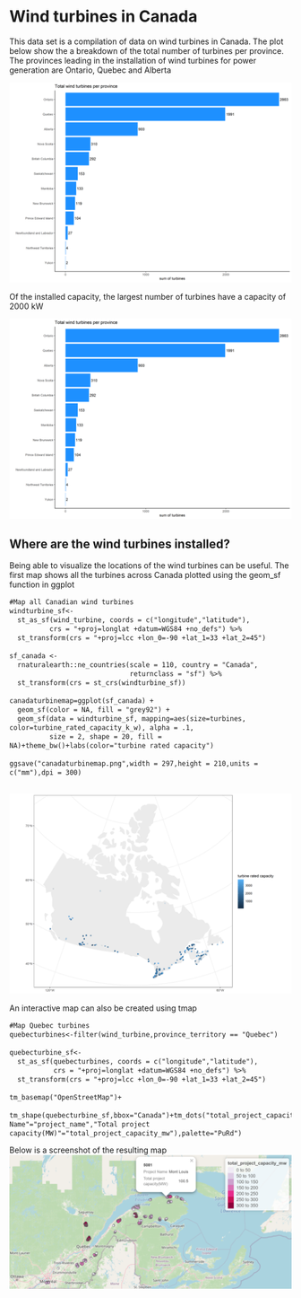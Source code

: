 # Wind turbines in Canada 

This data set is a compilation of data on wind turbines in Canada. The plot below show the a breakdown of the total number of turbines per province. The provinces leading in the installation of wind turbines for power generation are Ontario, Quebec and Alberta 

![](totalturbineplot.png)

Of the installed capacity, the largest number of turbines have a capacity of 2000 kW

![](totalturbineplot.png)

## Where are the wind turbines installed?
Being able to visualize the locations of the wind turbines can be useful. The first map shows all the turbines across Canada plotted using the geom_sf function in ggplot

````
#Map all Canadian wind turbines
windturbine_sf<-
  st_as_sf(wind_turbine, coords = c("longitude","latitude"), 
          crs = "+proj=longlat +datum=WGS84 +no_defs") %>% 
  st_transform(crs = "+proj=lcc +lon_0=-90 +lat_1=33 +lat_2=45")

sf_canada <-
  rnaturalearth::ne_countries(scale = 110, country = "Canada", 
                              returnclass = "sf") %>% 
  st_transform(crs = st_crs(windturbine_sf))

canadaturbinemap=ggplot(sf_canada) +
  geom_sf(color = NA, fill = "grey92") +
  geom_sf(data = windturbine_sf, mapping=aes(size=turbines, color=turbine_rated_capacity_k_w), alpha = .1, 
          size = 2, shape = 20, fill = NA)+theme_bw()+labs(color="turbine rated capacity")

ggsave("canadaturbinemap.png",width = 297,height = 210,units = c("mm"),dpi = 300)


````

![](canadaturbinemap.png)

An interactive map can also be created using tmap

````
#Map Quebec turbines
quebecturbines<-filter(wind_turbine,province_territory == "Quebec")

quebecturbine_sf<-
  st_as_sf(quebecturbines, coords = c("longitude","latitude"), 
           crs = "+proj=longlat +datum=WGS84 +no_defs") %>% 
  st_transform(crs = "+proj=lcc +lon_0=-90 +lat_1=33 +lat_2=45")

tm_basemap("OpenStreetMap")+
  tm_shape(quebecturbine_sf,bbox="Canada")+tm_dots("total_project_capacity_mw",n=6,popup.vars=c("Project Name"="project_name","Total project capacity(MW)"="total_project_capacity_mw"),palette="PuRd")

````
Below is a screenshot of the resulting map
![](quebecturbinemap.png)
